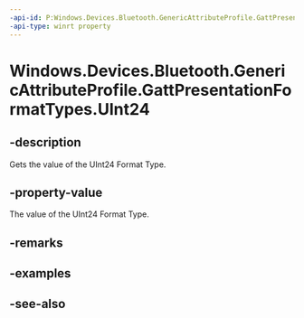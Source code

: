 ```yaml
---
-api-id: P:Windows.Devices.Bluetooth.GenericAttributeProfile.GattPresentationFormatTypes.UInt24
-api-type: winrt property
---
```


<!-- Property syntax
public byte UInt24 { get; }
-->

# Windows.Devices.Bluetooth.GenericAttributeProfile.GattPresentationFormatTypes.UInt24

## -description
Gets the value of the UInt24 Format Type.

## -property-value
The value of the UInt24 Format Type.

## -remarks

## -examples

## -see-also
